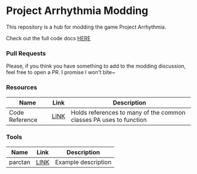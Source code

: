# Project Arrhythmia Modding
This repository is a hub for modding the game Project Arrhythmia.

Check out the full code docs [HERE](https://lcraver.github.io/pa-modding/)

### Pull Requests
Please, if you think you have something to add to the modding discussion, feel free to open a PR. I promise I won't bite~

### Resources 
| Name | Link | Description |
| ---- | ---- | ----------- |
| Code Reference | [LINK](https://lcraver.github.io/pa-modding/) | Holds references to many of the common classes PA uses to function |

### Tools
| Name | Link | Description |
| ---- | ---- | ----------- |
| parctan | [LINK](https://lcraver.github.io/pa-modding/) | Example description |